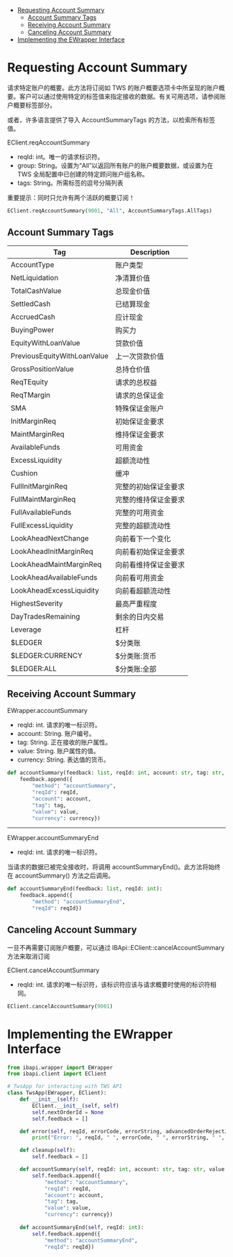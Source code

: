 - [Requesting Account Summary](#requesting-account-summary)
  - [Account Summary Tags](#account-summary-tags)
  - [Receiving Account Summary](#receiving-account-summary)
  - [Canceling Account Summary](#canceling-account-summary)
- [Implementing the EWrapper Interface](#implementing-the-ewrapper-interface)


# Requesting Account Summary

请求特定账户的概要。此方法将订阅如 TWS 的账户概要选项卡中所呈现的账户概要。客户可以通过使用特定的标签值来指定接收的数据。有关可用选项，请参阅账户概要标签部分。

或者，许多语言提供了导入 AccountSummaryTags 的方法，以检索所有标签值。

EClient.reqAccountSummary
* reqId: int。唯一的请求标识符。
* group: String。设置为“All”以返回所有账户的账户概要数据，或设置为在 TWS 全局配置中已创建的特定顾问账户组名称。
* tags: String。所需标签的逗号分隔列表

重要提示：同时只允许有两个活跃的概要订阅！

```python
EClient.reqAccountSummary(9001, "All", AccountSummaryTags.AllTags)
```

## Account Summary Tags

| Tag                         | Description          |
| --------------------------- | -------------------- |
| AccountType                 | 账户类型             |
| NetLiquidation              | 净清算价值           |
| TotalCashValue              | 总现金价值           |
| SettledCash                 | 已结算现金           |
| AccruedCash                 | 应计现金             |
| BuyingPower                 | 购买力               |
| EquityWithLoanValue         | 贷款价值             |
| PreviousEquityWithLoanValue | 上一次贷款价值       |
| GrossPositionValue          | 总持仓价值           |
| ReqTEquity                  | 请求的总权益         |
| ReqTMargin                  | 请求的总保证金       |
| SMA                         | 特殊保证金账户       |
| InitMarginReq               | 初始保证金要求       |
| MaintMarginReq              | 维持保证金要求       |
| AvailableFunds              | 可用资金             |
| ExcessLiquidity             | 超额流动性           |
| Cushion                     | 缓冲                 |
| FullInitMarginReq           | 完整的初始保证金要求 |
| FullMaintMarginReq          | 完整的维持保证金要求 |
| FullAvailableFunds          | 完整的可用资金       |
| FullExcessLiquidity         | 完整的超额流动性     |
| LookAheadNextChange         | 向前看下一个变化     |
| LookAheadInitMarginReq      | 向前看初始保证金要求 |
| LookAheadMaintMarginReq     | 向前看维持保证金要求 |
| LookAheadAvailableFunds     | 向前看可用资金       |
| LookAheadExcessLiquidity    | 向前看超额流动性     |
| HighestSeverity             | 最高严重程度         |
| DayTradesRemaining          | 剩余的日内交易       |
| Leverage                    | 杠杆                 |
| $LEDGER                     | $分类账              |
| $LEDGER:CURRENCY            | $分类账:货币         |
| $LEDGER:ALL                 | $分类账:全部         |

## Receiving Account Summary

EWrapper.accountSummary 
* reqId: int. 请求的唯一标识符。
* account: String. 账户编号。
* tag: String. 正在接收的账户属性。
* value: String. 账户属性的值。
* currency: String. 表达值的货币。


```python
def accountSummary(feedback: list, reqId: int, account: str, tag: str, value: str,currency: str):
    feedback.append({
        "method": "accountSummary",
        "reqId": reqId, 
        "account": account, 
        "tag": tag, 
        "value": value, 
        "currency": currency})
```

----

EWrapper.accountSummaryEnd
* reqId: int. 请求的唯一标识符。

当请求的数据已被完全接收时，将调用 accountSummaryEnd()。此方法将始终在 accountSummary() 方法之后调用。

```python
def accountSummaryEnd(feedback: list, reqId: int):
    feedback.append({
        "method": "accountSummaryEnd",
        "reqId": reqId})
```

## Canceling Account Summary

一旦不再需要订阅账户概要，可以通过 IBApi::EClient::cancelAccountSummary 方法来取消订阅

EClient.cancelAccountSummary 
* reqId: int. 请求的唯一标识符，该标识符应该与请求概要时使用的标识符相同。

```python
EClient.cancelAccountSummary(9001)
```

# Implementing the EWrapper Interface

```python
from ibapi.wrapper import EWrapper
from ibapi.client import EClient

# TwsApp for interacting with TWS API
class TwsApp(EWrapper, EClient):
    def __init__(self):
        EClient.__init__(self, self)
        self.nextOrderId = None
        self.feedback = []

    def error(self, reqId, errorCode, errorString, advancedOrderRejectJson=None):
        print("Error: ", reqId, " ", errorCode, " ", errorString, " ", advancedOrderRejectJson)

    def cleanup(self):
        self.feedback = []

    def accountSummary(self, reqId: int, account: str, tag: str, value: str,currency: str):
        self.feedback.append({
            "method": "accountSummary",
            "reqId": reqId, 
            "account": account, 
            "tag": tag, 
            "value": value, 
            "currency": currency}) 
            
    def accountSummaryEnd(self, reqId: int):
        self.feedback.append({
            "method": "accountSummaryEnd",
            "reqId": reqId})
```
